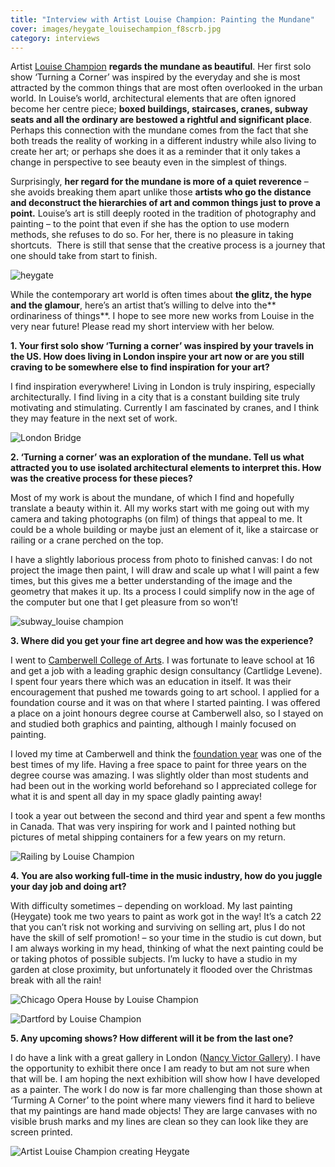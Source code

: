 ```yaml
---
title: "Interview with Artist Louise Champion: Painting the Mundane"
cover: images/heygate_louisechampion_f8scrb.jpg
category: interviews
---
```


Artist [Louise Champion](http://www.louisechampion.com/) **regards the mundane as beautiful**. Her first solo show ‘Turning a Corner’ was inspired by the everyday and she is most attracted by the common things that are most often overlooked in the urban world. In Louise’s world, architectural elements that are often ignored become her centre piece; **boxed buildings, staircases, cranes, subway seats and all the ordinary are bestowed a rightful and significant place**. Perhaps this connection with the mundane comes from the fact that she both treads the reality of working in a different industry while also living to create her art; or perhaps she does it as a reminder that it only takes a change in perspective to see beauty even in the simplest of things.

Surprisingly, **her regard for the mundane is more of a quiet reverence** – she avoids breaking them apart unlike those **artists who go the distance and deconstruct the hierarchies of art and common things **just to prove a point**.** Louise’s art is still deeply rooted in the tradition of photography and painting – to the point that even if she has the option to use modern methods, she refuses to do so. For her, there is no pleasure in taking shortcuts.  There is still that sense that the creative process is a journey that one should take from start to finish.

![heygate](./images/heygate_louisechampion_f8scrb.jpg "Heygate by Louise Champion")

While the contemporary art world is often times about **the glitz, the hype and the glamour**, here’s an artist that’s willing to delve into the** ordinariness of things**. I hope to see more new works from Louise in the very near future! Please read my short interview with her below.

**1. Your first solo show ‘Turning a corner’ was inspired by your travels in the US. How does living in London inspire your art now or are you still craving to be somewhere else to find inspiration for your art?**

I find inspiration everywhere! Living in London is truly inspiring, especially architecturally. I find living in a city that is a constant building site truly motivating and stimulating. Currently I am fascinated by cranes, and I think they may feature in the next set of work.

![London Bridge](./images/london-bridge_louise-champion_exdtsj.jpg "London Bridge by Louise Champion")

**2. ‘Turning a corner’ was an exploration of the mundane. Tell us what attracted you to use isolated architectural elements to interpret this. How was the creative process for these pieces?**

Most of my work is about the mundane, of which I find and hopefully translate a beauty within it. All my works start with me going out with my camera and taking photographs (on film) of things that appeal to me. It could be a whole building or maybe just an element of it, like a staircase or railing or a crane perched on the top.

I have a slightly laborious process from photo to finished canvas: I do not project the image then paint, I will draw and scale up what I will paint a few times, but this gives me a better understanding of the image and the geometry that makes it up. Its a process I could simplify now in the age of the computer but one that I get pleasure from so won’t!

![subway_louise champion](./images/subway_louise-champion_aaanfz.jpg "Subway by Louise Champion")

**3. Where did you get your fine art degree and how was the experience?**

I went to [Camberwell College of Arts](http://www.camberwell.arts.ac.uk/). I was fortunate to leave school at 16 and get a job with a leading graphic design consultancy (Cartlidge Levene). I spent four years there which was an education in itself. It was their encouragement that pushed me towards going to art school. I applied for a foundation course and it was on that where I started painting. I was offered a place on a joint honours degree course at Camberwell also, so I stayed on and studied both graphics and painting, although I mainly focused on painting.

I loved my time at Camberwell and think the [foundation year](http://www.camberwell.arts.ac.uk/courses/courses-by-level/foundation-art-and-design/) was one of the best times of my life. Having a free space to paint for three years on the degree course was amazing. I was slightly older than most students and had been out in the working world beforehand so I appreciated college for what it is and spent all day in my space gladly painting away!

I took a year out between the second and third year and spent a few months in Canada. That was very inspiring for work and I painted nothing but pictures of metal shipping containers for a few years on my return.

![Railing by Louise Champion](./images/railing_louise-champion_mwn2ik.jpg "Railing by Louise Champion")

**4. You are also working full-time in the music industry, how do you juggle your day job and doing art?**

With difficulty sometimes – depending on workload. My last painting (Heygate) took me two years to paint as work got in the way! It’s a catch 22 that you can’t risk not working and surviving on selling art, plus I do not have the skill of self promotion! – so your time in the studio is cut down, but I am always working in my head, thinking of what the next painting could be or taking photos of possible subjects. I’m lucky to have a studio in my garden at close proximity, but unfortunately it flooded over the Christmas break with all the rain!

![Chicago Opera House by Louise Champion](./images/chicagooperahouse-sm_louise-champion_d7q6ec.jpg "Chicago Opera House by Louise Champion")

![Dartford by Louise Champion](./images/dartford_louise-champion_gfnty1.jpg "Dartford by Louise Champion")

**5. Any upcoming shows? How different will it be from the last one?**

I do have a link with a great gallery in London ([Nancy Victor Gallery](http://www.nancyvictor.com/)). I have the opportunity to exhibit there once I am ready to but am not sure when that will be. I am hoping the next exhibition will show how I have developed as a painter. The work I do now is far more challenging than those shown at ‘Turming A Corner’ to the point where many viewers find it hard to believe that my paintings are hand made objects! They are large canvases with no visible brush marks and my lines are clean so they can look like they are screen printed.

![Artist Louise Champion creating Heygate](./images/heygate_with-artist-louise-champion_fvcxay.jpg "Artist Louise Champion creating Heygate")

